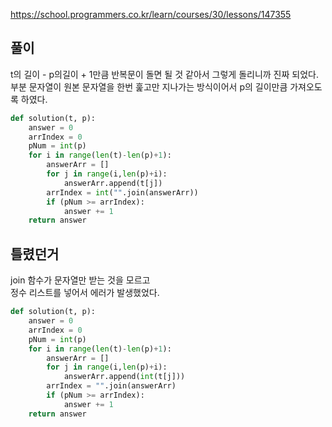 https://school.programmers.co.kr/learn/courses/30/lessons/147355

풀이
-------------
t의 길이 - p의길이 + 1만큼 반복문이 돌면 될 것 같아서 그렇게 돌리니까 진짜 되었다.<br>
부분 문자열이 원본 문자열을 한번 훑고만 지나가는 방식이어서 p의 길이만큼 가져오도록 하였다.

```python
def solution(t, p):
    answer = 0
    arrIndex = 0
    pNum = int(p)
    for i in range(len(t)-len(p)+1):
        answerArr = []
        for j in range(i,len(p)+i):
            answerArr.append(t[j])
        arrIndex = int("".join(answerArr))
        if (pNum >= arrIndex):
            answer += 1
    return answer
```

틀렸던거
-------------
join 함수가 문자열만 받는 것을 모르고<br>
정수 리스트를 넣어서 에러가 발생했었다.

```python
def solution(t, p):
    answer = 0
    arrIndex = 0
    pNum = int(p)
    for i in range(len(t)-len(p)+1):
        answerArr = []
        for j in range(i,len(p)+i):
            answerArr.append(int(t[j]))
        arrIndex = "".join(answerArr)
        if (pNum >= arrIndex):
            answer += 1
    return answer
```